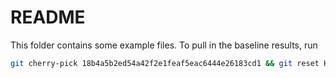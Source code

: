 # README

This folder contains some example files. To pull in the baseline results, run
```bash
git cherry-pick 18b4a5b2ed54a42f2e1feaf5eac6444e26183cd1 && git reset HEAD~1
```